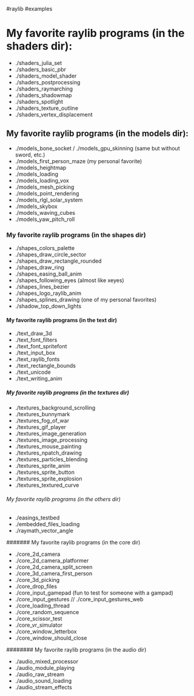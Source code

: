#raylib
#examples

# My favorite raylib programs (in the shaders dir):
- ./shaders_julia_set
- ./shaders_basic_pbr
- ./shaders_model_shader
- ./shaders_postprocessing
- ./shaders_raymarching
- ./shaders_shadowmap
- ./shaders_spotlight
- ./shaders_texture_outline
- ./shaders_vertex_displacement

## My favorite raylib programs (in the models dir):
- ./models_bone_socket / ./models_gpu_skinning (same but without sword, etc.)
- ./models_first_person_maze (my personal favorite)
- ./models_heightmap
- ./models_loading
- ./models_loading_vox
- ./models_mesh_picking
- ./models_point_rendering
- ./models_rlgl_solar_system
- ./models_skybox
- ./models_waving_cubes
- ./models_yaw_pitch_roll

### My favorite raylib programs (in the shapes dir)
- ./shapes_colors_palette
- ./shapes_draw_circle_sector
- ./shapes_draw_rectangle_rounded
- ./shapes_draw_ring
- ./shapes_easing_ball_anim
- ./shapes_following_eyes (almost like xeyes)
- ./shapes_lines_bezier
- ./shapes_logo_raylib_anim
- ./shapes_splines_drawing (one of my personal favorites)
- ./shadow_top_down_lights

#### My favorite raylib programs (in the text dir)
- ./text_draw_3d
- ./text_font_filters
- ./text_font_spritefont
- ./text_input_box
- ./text_raylib_fonts
- ./text_rectangle_bounds
- ./text_unicode
- ./text_writing_anim

##### My favorite raylib programs (in the textures dir)
- ./textures_background_scrolling
- ./textures_bunnymark
- ./textures_fog_of_war
- ./textures_gif_player
- ./textures_image_generation
- ./textures_image_processing
- ./textures_mouse_painting
- ./textures_npatch_drawing
- ./textures_particles_blending
- ./textures_sprite_anim
- ./textures_sprite_button
- ./textures_sprite_explosion
- ./textures_textured_curve

###### My favorite raylib programs (in the others dir)
- ./easings_testbed
- ./embedded_files_loading
- ./raymath_vector_angle

####### My favorite raylib programs (in the core dir)
- ./core_2d_camera
- ./core_2d_camera_platformer
- ./core_2d_camera_split_screen
- ./core_3d_camera_first_person
- ./core_3d_picking
- ./core_drop_files
- ./core_input_gamepad (fun to test for someone with a gampad)
- ./core_input_gestures  //  ./core_input_gestures_web
- ./core_loading_thread
- ./core_random_sequence
- ./core_scissor_test
- ./core_vr_simulator
- ./core_window_letterbox
- ./core_window_should_close

######## My favorite raylib programs (in the audio dir)
- ./audio_mixed_processor
- ./audio_module_playing
- ./audio_raw_stream
- ./audio_sound_loading
- ./audio_stream_effects
